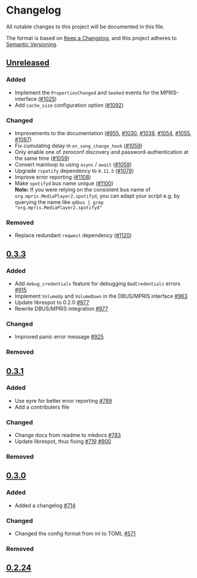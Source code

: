 # Changelog
All notable changes to this project will be documented in this file.

The format is based on [Keep a Changelog](https://keepachangelog.com/en/1.0.0/),
and this project adheres to [Semantic Versioning](https://semver.org/spec/v2.0.0.html).

## [Unreleased]
### Added 
- Implement the `PropertiesChanged` and `Seeked` events for the MPRIS-interface ([#1025])
- Add `cache_size` configuration option ([#1092])
### Changed
- Improvements to the documentation ([#955], [#1030], [#1039], [#1054], [#1055], [#1067])
- Fix cumulating delay in `on_song_change_hook` ([#1059])
- Only enable one of zeroconf discovery and password-authentication at the same time ([#1059])
- Convert mainloop to using `async` / `await` ([#1059])
- Upgrade `rspotify` dependency to `0.11.5` ([#1079])
- Improve error reporting ([#1108])
- Make `spotifyd` bus name unique ([#1100])  
  **Note:** If you were relying on the consistent bus name of `org.mpris.MediaPlayer2.spotifyd`,
  you can adapt your script e.g. by querying the name like `qdbus | grep "org.mpris.MediaPlayer2.spotifyd"`
### Removed
- Replace redundant `reqwest` dependency ([#1120])

[#955]: https://github.com/Spotifyd/spotifyd/pull/955
[#1025]: https://github.com/Spotifyd/spotifyd/pull/1025
[#1030]: https://github.com/Spotifyd/spotifyd/pull/1030
[#1039]: https://github.com/Spotifyd/spotifyd/pull/1039
[#1054]: https://github.com/Spotifyd/spotifyd/pull/1054
[#1055]: https://github.com/Spotifyd/spotifyd/pull/1055
[#1059]: https://github.com/Spotifyd/spotifyd/pull/1059
[#1067]: https://github.com/Spotifyd/spotifyd/pull/1067
[#1079]: https://github.com/Spotifyd/spotifyd/pull/1079
[#1092]: https://github.com/Spotifyd/spotifyd/pull/1092
[#1100]: https://github.com/Spotifyd/spotifyd/pull/1100
[#1108]: https://github.com/Spotifyd/spotifyd/pull/1108
[#1120]: https://github.com/Spotifyd/spotifyd/pull/1120

## [0.3.3]
### Added 
- Add `debug_credentials` feature for debugging `BadCredentials` errors [#915]
- Implement `VolumeUp` and `VolumeDown` in the DBUS/MPRIS interface [#963]
- Update librespot to 0.2.0 [#977]
- Rewrite DBUS/MPRIS integration [#977]
### Changed
- Improved panic error message [#925]
### Removed

[#915]: https://github.com/Spotifyd/spotifyd/pull/915
[#925]: https://github.com/Spotifyd/spotifyd/pull/925
[#963]: https://github.com/Spotifyd/spotifyd/pull/963
[#977]: https://github.com/Spotifyd/spotifyd/pull/977

## [0.3.1]
### Added 
- Use eyre for better error reporting [#789]
- Add a contributers file

### Changed
- Change docs from readme to mkdocs [#783]
- Update librespot, thus fixing [#719] [#900]
### Removed

[#789]: https://github.com/Spotifyd/spotifyd/pull/789
[#783]: https://github.com/Spotifyd/spotifyd/pull/783
[#719]: https://github.com/Spotifyd/spotifyd/issues/719
[#900]: https://github.com/Spotifyd/spotifyd/pull/900
## [0.3.0]
### Added
- Added a changelog [#714]
### Changed
- Changed the config format from ini to TOML [#571]

[#571]: https://github.com/Spotifyd/spotifyd/pull/571
[#714]: https://github.com/Spotifyd/spotifyd/pull/714
### Removed

## [0.2.24]

[Unreleased]: https://github.com/Spotifyd/spotifyd/compare/v0.3.3...HEAD
[0.3.3]: https://github.com/Spotifyd/spotifyd/releases/tag/v0.3.3
[0.3.1]: https://github.com/Spotifyd/spotifyd/releases/tag/v0.3.1
[0.3.0]: https://github.com/Spotifyd/spotifyd/releases/tag/v0.3.0
[0.2.24]: https://github.com/Spotifyd/spotifyd/releases/tag/v0.2.24
